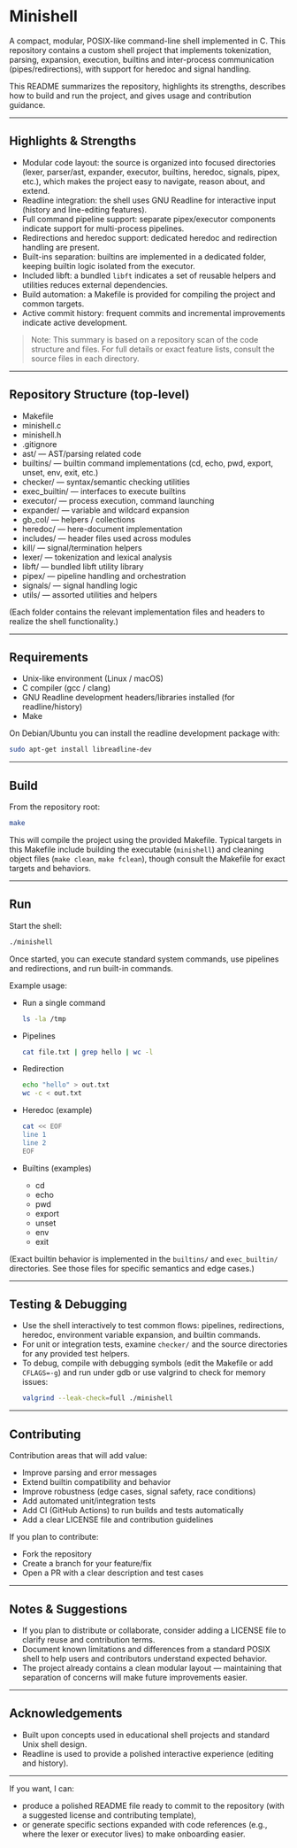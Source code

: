 # Minishell

A compact, modular, POSIX-like command-line shell implemented in C. This repository contains a custom shell project that implements tokenization, parsing, expansion, execution, builtins and inter-process communication (pipes/redirections), with support for heredoc and signal handling.

This README summarizes the repository, highlights its strengths, describes how to build and run the project, and gives usage and contribution guidance.

---

## Highlights & Strengths

- Modular code layout: the source is organized into focused directories (lexer, parser/ast, expander, executor, builtins, heredoc, signals, pipex, etc.), which makes the project easy to navigate, reason about, and extend.
- Readline integration: the shell uses GNU Readline for interactive input (history and line-editing features).
- Full command pipeline support: separate pipex/executor components indicate support for multi-process pipelines.
- Redirections and heredoc support: dedicated heredoc and redirection handling are present.
- Built-ins separation: builtins are implemented in a dedicated folder, keeping builtin logic isolated from the executor.
- Included libft: a bundled `libft` indicates a set of reusable helpers and utilities reduces external dependencies.
- Build automation: a Makefile is provided for compiling the project and common targets.
- Active commit history: frequent commits and incremental improvements indicate active development.

> Note: This summary is based on a repository scan of the code structure and files. For full details or exact feature lists, consult the source files in each directory.

---

## Repository Structure (top-level)

- Makefile
- minishell.c
- minishell.h
- .gitignore
- ast/            — AST/parsing related code
- builtins/       — builtin command implementations (cd, echo, pwd, export, unset, env, exit, etc.)
- checker/        — syntax/semantic checking utilities
- exec_builtin/   — interfaces to execute builtins
- executor/       — process execution, command launching
- expander/       — variable and wildcard expansion
- gb_col/         — helpers / collections
- heredoc/        — here-document implementation
- includes/       — header files used across modules
- kill/           — signal/termination helpers
- lexer/          — tokenization and lexical analysis
- libft/          — bundled libft utility library
- pipex/          — pipeline handling and orchestration
- signals/        — signal handling logic
- utils/          — assorted utilities and helpers

(Each folder contains the relevant implementation files and headers to realize the shell functionality.)

---

## Requirements

- Unix-like environment (Linux / macOS)
- C compiler (gcc / clang)
- GNU Readline development headers/libraries installed (for readline/history)
- Make

On Debian/Ubuntu you can install the readline development package with:
```sh
sudo apt-get install libreadline-dev
```

---

## Build

From the repository root:

```sh
make
```

This will compile the project using the provided Makefile. Typical targets in this Makefile include building the executable (`minishell`) and cleaning object files (`make clean`, `make fclean`), though consult the Makefile for exact targets and behaviors.

---

## Run

Start the shell:

```sh
./minishell
```

Once started, you can execute standard system commands, use pipelines and redirections, and run built-in commands.

Example usage:

- Run a single command
  ```sh
  ls -la /tmp
  ```

- Pipelines
  ```sh
  cat file.txt | grep hello | wc -l
  ```

- Redirection
  ```sh
  echo "hello" > out.txt
  wc -c < out.txt
  ```

- Heredoc (example)
  ```sh
  cat << EOF
  line 1
  line 2
  EOF
  ```

- Builtins (examples)
  - cd
  - echo
  - pwd
  - export
  - unset
  - env
  - exit

(Exact builtin behavior is implemented in the `builtins/` and `exec_builtin/` directories. See those files for specific semantics and edge cases.)

---

## Testing & Debugging

- Use the shell interactively to test common flows: pipelines, redirections, heredoc, environment variable expansion, and builtin commands.
- For unit or integration tests, examine `checker/` and the source directories for any provided test helpers.
- To debug, compile with debugging symbols (edit the Makefile or add `CFLAGS=-g`) and run under gdb or use valgrind to check for memory issues:
  ```sh
  valgrind --leak-check=full ./minishell
  ```

---

## Contributing

Contribution areas that will add value:

- Improve parsing and error messages
- Extend builtin compatibility and behavior
- Improve robustness (edge cases, signal safety, race conditions)
- Add automated unit/integration tests
- Add CI (GitHub Actions) to run builds and tests automatically
- Add a clear LICENSE file and contribution guidelines

If you plan to contribute:
- Fork the repository
- Create a branch for your feature/fix
- Open a PR with a clear description and test cases

---

## Notes & Suggestions

- If you plan to distribute or collaborate, consider adding a LICENSE file to clarify reuse and contribution terms.
- Document known limitations and differences from a standard POSIX shell to help users and contributors understand expected behavior.
- The project already contains a clean modular layout — maintaining that separation of concerns will make future improvements easier.

---

## Acknowledgements

- Built upon concepts used in educational shell projects and standard Unix shell design.
- Readline is used to provide a polished interactive experience (editing and history).

---

If you want, I can:
- produce a polished README file ready to commit to the repository (with a suggested license and contributing template),
- or generate specific sections expanded with code references (e.g., where the lexer or executor lives) to make onboarding easier.
